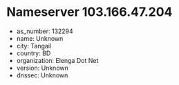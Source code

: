 # Nameserver 103.166.47.204

* as_number: 132294
* name: Unknown
* city: Tangail
* country: BD
* organization: Elenga Dot Net
* version: Unknown
* dnssec: Unknown

